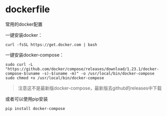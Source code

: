 # dockerfile
常用的docker配置

一键安装docker：
```
curl -fsSL https://get.docker.com | bash
```

一键安装docker-compose：
```
sudo curl -L "https://github.com/docker/compose/releases/download/1.23.1/docker-compose-$(uname -s)-$(uname -m)" -o /usr/local/bin/docker-compose
sudo chmod +x /usr/local/bin/docker-compose
```
> 注意这不是最新版docker-compose，最新版去github的releases中下载

或者可以使用pip安装
```
pip install docker-compose
```
